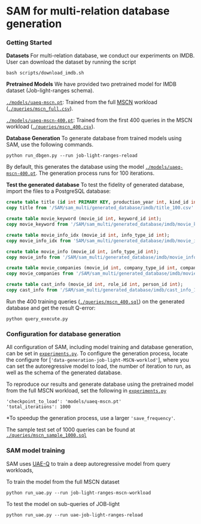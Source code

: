 # SAM for multi-relation database generation
### Getting Started

**Datasets** For multi-relation database, we conduct our experiments on IMDB. User can download the dataset by running the script
```
bash scripts/download_imdb.sh
```
**Pretrained Models** We have provided two pretrained model for IMDB dataset (Job-light-ranges schema). 

[`./models/uaeq-mscn.pt`](./models/uaeq-mscn.pt): Trained from the full [MSCN](https://github.com/andreaskipf/learnedcardinalities) workload ([`./queries/mscn_full.csv`](./queries/mscn_full.csv)).

[`./models/uaeq-mscn-400.pt`](./models/uaeq-mscn.pt): Trained from the first 400 queries in the MSCN workload ([`./queries/mscn_400.csv`](./queries/mscn_400.csv)).

**Database Generation** To generate database from trained models using SAM, use the following commands.
```
python run_dbgen.py --run job-light-ranges-reload 
```
By default, this generates the database using the model [`./models/uaeq-mscn-400.pt`](./models/uaeq-mscn.pt). The generation process runs for 100 iterations.

**Test the generated database** To test the fidelity of generated database, import the files to a PostgreSQL database:
```sql
create table title (id int PRIMARY KEY, production_year int, kind_id int);
copy title from '/SAM/sam_multi/generated_database/imdb/title_100.csv' delimiter ',' header csv;

create table movie_keyword (movie_id int, keyword_id int);
copy movie_keyword from '/SAM/sam_multi/generated_database/imdb/movie_keyword_100.csv' delimiter ',' header csv;

create table movie_info_idx (movie_id int, info_type_id int);
copy movie_info_idx from 'SAM/sam_multi/generated_database/imdb/movie_info_idx_100.csv' delimiter ',' header csv;

create table movie_info (movie_id int, info_type_id int);
copy movie_info from '/SAM/sam_multi/generated_database/imdb/movie_info_100.csv' delimiter ',' header csv;

create table movie_companies (movie_id int, company_type_id int, company_id int);
copy movie_companies from '/SAM/sam_multi/generated_database/imdb/movie_companies_100.csv' delimiter ',' header csv;

create table cast_info (movie_id int, role_id int, person_id int);
copy cast_info from '/SAM/sam_multi/generated_database/imdb/cast_info_100.csv' delimiter ',' header csv;
```

Run the 400 training queries ([`./queries/mscn_400.sql`](./queries/mscn_400.sql)) on the generated database and get the result Q-error:
```
python query_execute.py
```

### Configuration for database generation

All configuration of SAM, including model training and database generation, can be set in [`experiments.py`](./experiments.py). To configure the generation process, locate the configure for [`'data-generation-job-light-MSCN-worklod'`], where you can set the autoregressive model to load, the number of iteration to run, as well as the schema of the generated database.

To reproduce our results and generate database using the pretrained model from the full MSCN workload, set the following in [`experiments.py`](./experiments.py)
```
'checkpoint_to_load': 'models/uaeq-mscn.pt'
'total_iterations': 1000
```

*To speedup the generation process, use a larger `'save_frequency'`.

The sample test set of 1000 queries can be found at [`./queries/mscn_sample_1000.sql`](./queries/mscn_sample_1000.sql)

### SAM model training
SAM uses [UAE-Q](https://github.com/pagegitss/UAE) to train a deep autoregressive model from query workloads, 

To train the model from the full MSCN dataset
```
python run_uae.py --run job-light-ranges-mscn-workload
```

To test the model on sub-queries of JOB-light
```
python run_uae.py --run uae-job-light-ranges-reload
```
